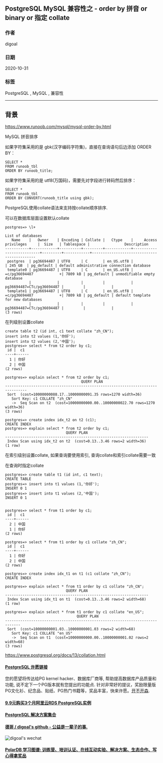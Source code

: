 ## PostgreSQL MySQL 兼容性之 - order by 拼音 or binary or 指定 collate      
                
### 作者                
digoal                
                
### 日期                
2020-10-31                
                
### 标签                
PostgreSQL , MySQL , 兼容性                 
                
----                
                
## 背景         
https://www.runoob.com/mysql/mysql-order-by.html    
    
MySQL 拼音排序    
    
如果字符集采用的是 gbk(汉字编码字符集)，直接在查询语句后边添加 ORDER BY：    
    
```    
SELECT *     
FROM runoob_tbl    
ORDER BY runoob_title;    
```    
    
如果字符集采用的是 utf8(万国码)，需要先对字段进行转码然后排序：    
    
```    
SELECT *     
FROM runoob_tbl    
ORDER BY CONVERT(runoob_title using gbk);    
```    
    
    
PostgreSQL使用collate语法来支持按collate顺序排序.    
    
可以在数据库层面设置默认collate    
    
```    
postgres=> \l+    
                                                                    List of databases    
   Name    |   Owner    | Encoding | Collate |   Ctype    |     Access privileges     |  Size   | Tablespace |                Description                     
-----------+------------+----------+---------+------------+---------------------------+---------+------------+--------------------------------------------    
 postgres  | pg36694487 | UTF8     | C       | en_US.utf8 |                           | 245 GB  | pg_default | default administrative connection database    
 template0 | pg36694487 | UTF8     | C       | en_US.utf8 | =c/pg36694487            +| 7809 kB | pg_default | unmodifiable empty database    
           |            |          |         |            | pg36694487=CTc/pg36694487 |         |            |     
 template1 | pg36694487 | UTF8     | C       | en_US.utf8 | =c/pg36694487            +| 7809 kB | pg_default | default template for new databases    
           |            |          |         |            | pg36694487=CTc/pg36694487 |         |            |     
(3 rows)    
```    
    
在列级别设置collate    
    
```    
create table t2 (id int, c1 text collate "zh_CN");    
insert into t2 values (1,'你好');    
insert into t2 values (2,'中国');    
postgres=> select * from t2 order by c1;    
 id |  c1      
----+------    
  1 | 你好    
  2 | 中国    
(2 rows)    
    
postgres=> explain select * from t2 order by c1;    
                                   QUERY PLAN                                       
--------------------------------------------------------------------------------    
 Sort  (cost=10000000088.17..10000000091.35 rows=1270 width=36)    
   Sort Key: c1 COLLATE "zh_CN"    
   ->  Seq Scan on t2  (cost=10000000000.00..10000000022.70 rows=1270 width=36)    
(3 rows)    
    
postgres=> create index idx_t2 on t2 (c1);    
CREATE INDEX    
postgres=> explain select * from t2 order by c1;    
                            QUERY PLAN                                
------------------------------------------------------------------    
 Index Scan using idx_t2 on t2  (cost=0.13..3.46 rows=2 width=36)    
(1 row)    
```    
    
在索引级别设置collate, 如果查询要使用索引, 查询collate和索引collate需要一致    
    
在查询时指定collate    
    
```    
postgres=> create table t1 (id int, c1 text);    
CREATE TABLE    
postgres=> insert into t1 values (1,'你好');    
INSERT 0 1    
postgres=> insert into t1 values (2,'中国');    
INSERT 0 1    
    
    
postgres=> select * from t1 order by c1;    
 id |  c1      
----+------    
  2 | 中国    
  1 | 你好    
(2 rows)    
    
postgres=> select * from t1 order by c1 collate "zh_CN";    
 id |  c1      
----+------    
  1 | 你好    
  2 | 中国    
(2 rows)    
    
postgres=> create index idx_t1 on t1 (c1 collate "zh_CN");    
CREATE INDEX    
    
postgres=> explain select * from t1 order by c1 collate "zh_CN";    
                            QUERY PLAN                                
------------------------------------------------------------------    
 Index Scan using idx_t1 on t1  (cost=0.13..3.46 rows=2 width=68)    
(1 row)    
    
postgres=> explain select * from t1 order by c1 collate "en_US";    
                                 QUERY PLAN                                      
-----------------------------------------------------------------------------    
 Sort  (cost=10000000001.03..10000000001.03 rows=2 width=68)    
   Sort Key: c1 COLLATE "en_US"    
   ->  Seq Scan on t1  (cost=10000000000.00..10000000001.02 rows=2 width=68)    
(3 rows)    
```    
      
    
https://www.postgresql.org/docs/13/collation.html  
  
  
#### [PostgreSQL 许愿链接](https://github.com/digoal/blog/issues/76 "269ac3d1c492e938c0191101c7238216")
您的愿望将传达给PG kernel hacker、数据库厂商等, 帮助提高数据库产品质量和功能, 说不定下一个PG版本就有您提出的功能点. 针对非常好的提议，奖励限量版PG文化衫、纪念品、贴纸、PG热门书籍等，奖品丰富，快来许愿。[开不开森](https://github.com/digoal/blog/issues/76 "269ac3d1c492e938c0191101c7238216").  
  
  
#### [9.9元购买3个月阿里云RDS PostgreSQL实例](https://www.aliyun.com/database/postgresqlactivity "57258f76c37864c6e6d23383d05714ea")
  
  
#### [PostgreSQL 解决方案集合](https://yq.aliyun.com/topic/118 "40cff096e9ed7122c512b35d8561d9c8")
  
  
#### [德哥 / digoal's github - 公益是一辈子的事.](https://github.com/digoal/blog/blob/master/README.md "22709685feb7cab07d30f30387f0a9ae")
  
  
![digoal's wechat](../pic/digoal_weixin.jpg "f7ad92eeba24523fd47a6e1a0e691b59")
  
  
#### [PolarDB 学习图谱: 训练营、培训认证、在线互动实验、解决方案、生态合作、写心得拿奖品](https://www.aliyun.com/database/openpolardb/activity "8642f60e04ed0c814bf9cb9677976bd4")
  
